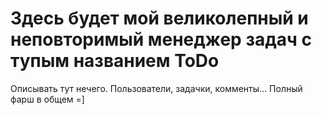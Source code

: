 Здесь будет мой великолепный и неповторимый менеджер задач с тупым названием ToDo
====

Описывать тут нечего. Пользователи, задачки, комменты... Полный фарш в общем =]
